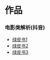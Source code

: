 # 作品
### 电影类解析(抖音)
 * [绿皮书1](http://tnb-dev.oss-cn-beijing.aliyuncs.com/videos/greenPaper1.mp4)
 * [绿皮书2](http://tnb-dev.oss-cn-beijing.aliyuncs.com/videos/greenPaper2.mp4)
 * [绿皮书3](http://tnb-dev.oss-cn-beijing.aliyuncs.com/videos/greenPaper3.mp4)
